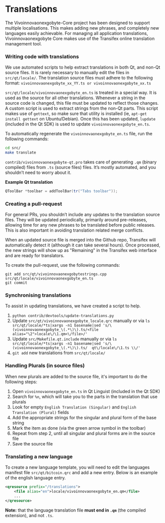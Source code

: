 Translations
============

The Vivoinnovaonexgobyte-Core project has been designed to support multiple localisations. This makes adding new phrases, and completely new languages easily achievable. For managing all application translations, Vivoinnovaonexgobyte Core makes use of the Transifex online translation management tool.


### Writing code with translations
We use automated scripts to help extract translations in both Qt, and non-Qt source files. It is rarely necessary to manually edit the files in `src/qt/locale/`. The translation source files must adhere to the following format:
`vivoinnovaonexgobyte_xx_YY.ts or vivoinnovaonexgobyte_xx.ts`

`src/qt/locale/vivoinnovaonexgobyte_en.ts` is treated in a special way. It is used as the source for all other translations. Whenever a string in the source code is changed, this file must be updated to reflect those changes. A custom script is used to extract strings from the non-Qt parts. This script makes use of `gettext`, so make sure that utility is installed (ie, `apt-get install gettext` on Ubuntu/Debian). Once this has been updated, `lupdate` (included in the Qt SDK) is used to update `vivoinnovaonexgobyte_en.ts`.

To automatically regenerate the `vivoinnovaonexgobyte_en.ts` file, run the following commands:
```sh
cd src/
make translate
```

`contrib/vivoinnovaonexgobyte-qt.pro` takes care of generating `.qm` (binary compiled) files from `.ts` (source files) files. It’s mostly automated, and you shouldn’t need to worry about it.

**Example Qt translation**
```cpp
QToolBar *toolbar = addToolBar(tr("Tabs toolbar"));
```

### Creating a pull-request
For general PRs, you shouldn’t include any updates to the translation source files. They will be updated periodically, primarily around pre-releases, allowing time for any new phrases to be translated before public releases. This is also important in avoiding translation related merge conflicts.

When an updated source file is merged into the Github repo, Transifex will automatically detect it (although it can take several hours). Once processed, the new strings will show up as "Remaining" in the Transifex web interface and are ready for translators.

To create the pull-request, use the following commands:
```
git add src/qt/vivoinnovaonexgobytestrings.cpp src/qt/locale/vivoinnovaonexgobyte_en.ts
git commit
```


### Synchronising translations
To assist in updating translations, we have created a script to help.

1. `python contrib/devtools/update-translations.py`
2. Update `src/qt/vivoinnovaonexgobyte_locale.qrc` manually or via
   `ls src/qt/locale/*ts|xargs -n1 basename|sed 's/\(vivoinnovaonexgobyte_\(.*\)\).ts/<file alias="\2">locale\/\1.qm<\/file>/'`
3. Update `src/Makefile.qt.include` manually or via
   `ls src/qt/locale/*ts|xargs -n1 basename|sed 's/\(vivoinnovaonexgobyte_\(.*\)\).ts/  qt\/locale\/\1.ts \\/'`
4. `git add` new translations from `src/qt/locale/`


### Handling Plurals (in source files)
When new plurals are added to the source file, it's important to do the following steps:

1. Open `vivoinnovaonexgobyte_en.ts` in Qt Linguist (included in the Qt SDK)
2. Search for `%n`, which will take you to the parts in the translation that use plurals
3. Look for empty `English Translation (Singular)` and `English Translation (Plural)` fields
4. Add the appropriate strings for the singular and plural form of the base string
5. Mark the item as done (via the green arrow symbol in the toolbar)
6. Repeat from step 2, until all singular and plural forms are in the source file
7. Save the source file

### Translating a new language
To create a new language template, you will need to edit the languages manifest file `src/qt/bitcoin.qrc` and add a new entry. Below is an example of the english language entry.

```xml
<qresource prefix="/translations">
    <file alias="en">locale/vivoinnovaonexgobyte_en.qm</file>
    ...
</qresource>
```

**Note:** that the language translation file **must end in `.qm`** (the compiled extension), and not `.ts`.
